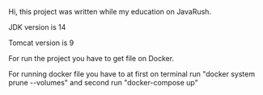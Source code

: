 Hi, this project was written while my education on JavaRush.

JDK version is 14

Tomcat version is 9

For run the project you have to get file on Docker.

For running docker file you have to at first on terminal 
run 
                    "docker system prune --volumes"
and second run
                    "docker-compose up"
